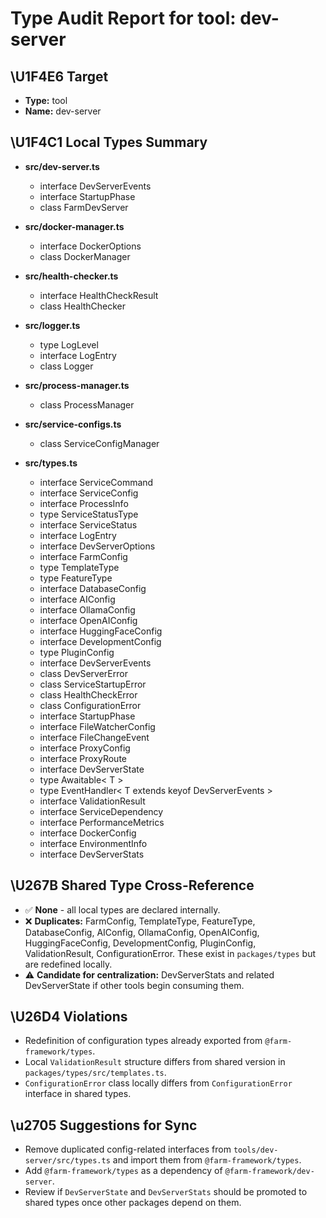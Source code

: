 # Type Audit Report for tool: dev-server

## \U1F4E6 Target
- **Type:** tool
- **Name:** dev-server

## \U1F4C1 Local Types Summary

- **src/dev-server.ts**
  - interface DevServerEvents
  - interface StartupPhase
  - class FarmDevServer

- **src/docker-manager.ts**
  - interface DockerOptions
  - class DockerManager

- **src/health-checker.ts**
  - interface HealthCheckResult
  - class HealthChecker

- **src/logger.ts**
  - type LogLevel
  - interface LogEntry
  - class Logger

- **src/process-manager.ts**
  - class ProcessManager

- **src/service-configs.ts**
  - class ServiceConfigManager

- **src/types.ts**
  - interface ServiceCommand
  - interface ServiceConfig
  - interface ProcessInfo
  - type ServiceStatusType
  - interface ServiceStatus
  - interface LogEntry
  - interface DevServerOptions
  - interface FarmConfig
  - type TemplateType
  - type FeatureType
  - interface DatabaseConfig
  - interface AIConfig
  - interface OllamaConfig
  - interface OpenAIConfig
  - interface HuggingFaceConfig
  - interface DevelopmentConfig
  - type PluginConfig
  - interface DevServerEvents
  - class DevServerError
  - class ServiceStartupError
  - class HealthCheckError
  - class ConfigurationError
  - interface StartupPhase
  - interface FileWatcherConfig
  - interface FileChangeEvent
  - interface ProxyConfig
  - interface ProxyRoute
  - interface DevServerState
  - type Awaitable< T >
  - type EventHandler< T extends keyof DevServerEvents >
  - interface ValidationResult
  - interface ServiceDependency
  - interface PerformanceMetrics
  - interface DockerConfig
  - interface EnvironmentInfo
  - interface DevServerStats

## \U267B Shared Type Cross-Reference
- ✅ **None** - all local types are declared internally.
- ❌ **Duplicates:** FarmConfig, TemplateType, FeatureType, DatabaseConfig, AIConfig, OllamaConfig, OpenAIConfig, HuggingFaceConfig, DevelopmentConfig, PluginConfig, ValidationResult, ConfigurationError. These exist in `packages/types` but are redefined locally.
- ⚠️ **Candidate for centralization:** DevServerStats and related DevServerState if other tools begin consuming them.

## \U26D4 Violations
- Redefinition of configuration types already exported from `@farm-framework/types`.
- Local `ValidationResult` structure differs from shared version in `packages/types/src/templates.ts`.
- `ConfigurationError` class locally differs from `ConfigurationError` interface in shared types.

## \u2705 Suggestions for Sync
- Remove duplicated config-related interfaces from `tools/dev-server/src/types.ts` and import them from `@farm-framework/types`.
- Add `@farm-framework/types` as a dependency of `@farm-framework/dev-server`.
- Review if `DevServerState` and `DevServerStats` should be promoted to shared types once other packages depend on them.
